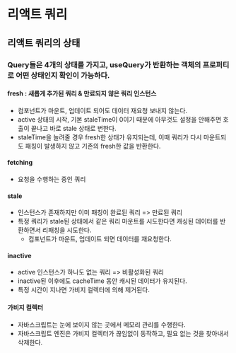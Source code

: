 # 리액트 쿼리
## 리액트 쿼리의 상태
### Query들은 4개의 상태를 가지고, useQuery가 반환하는 객체의 프로퍼티로 어떤 상태인지 확인이 가능하다. 

#### fresh : 새롭게 추가된 쿼리 & 만료되지 않은 쿼리 인스턴스
- 컴포넌트가 마운트, 업데이트 되어도 데이터 재요청 보내지 않는다. 
- active 상태의 시작, 기본 staleTime이 0이기 때문에 아무것도 설정을 안해주면 호출이 끝나고 바로 stale 상태로 변한다. 
- staleTime을 늘려줄 경우 fresh한 상태가 유지되는데, 이때 쿼리가 다시 마운트되도 패칭이 발생하지 않고 기존의 fresh한 값을 반환한다. 

#### fetching
- 요청을 수행하는 중인 쿼리

#### stale
- 인스턴스가 존재하지만 이미 패칭이 완료된 쿼리 => 만료된 쿼리
- 특정 쿼리가 stale된 상태에서 같은 쿼리 마운트를 시도한다면 캐싱된 데이터를 반환하면서 리패칭을 시도한다. 
  - 컴포넌트가 마운트, 업데이트 되면 데이터를 재요청한다. 

#### inactive
- active 인스턴스가 하나도 없는 쿼리 => 비활성화된 쿼리
- inactive된 이후에도 cacheTime 동안 캐시된 데이터가 유지된다.
- 특정 시간이 지나면 가비지 컬렉터에 의해 제거된다. 

#### 가비지 컬렉터
- 자바스크립트는 눈에 보이지 않는 곳에서 메모리 관리를 수행한다. 
- 자바스크립트 엔진은 가비지 컬렉터가 끊임없이 동작하고, 필요 없는 것을 찾아내서 삭제한다. 
